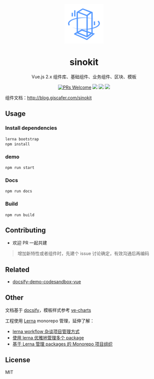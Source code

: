 <div align="center">

<img src="./docs/_media/logo.png" width="126"/>

# sinokit

Vue.js 2.x 组件库、基础组件、业务组件、区块、模板

[![PRs Welcome](https://img.shields.io/badge/PRs-welcome-brightgreen.svg?style=flat-square)](http://makeapullrequest.com)
[![](https://img.shields.io/npm/v/@sinokit/components.svg?style=flat-square)](https://www.npmjs.com/package/@sinokit/components)
[![](https://img.shields.io/npm/l/@sinokit/components.svg?style=flat-square)](https://www.npmjs.com/package/@sinokit/components)
[![](https://img.shields.io/npm/dt/@sinokit/components.svg?style=flat-square)](https://www.npmjs.com/package/@sinokit/components)

</div>

组件文档：http://blog.giscafer.com/sinokit

## Usage

### Install dependencies

```
lerna bootstrap
npm install
```

### demo

```
npm run start
```

### Docs

```
npm run docs
```

### Build

```
npm run build
```

## Contributing

- 欢迎 PR 一起共建

> 增加新特性或者组件时，先建个 issue 讨论确定，有效沟通后再编码

## Related

- [docsify-demo-codesandbox-vue](https://github.com/giscafer/docsify-demo-codesandbox-vue)

## Other

文档基于 [docsify](https://github.com/docsifyjs/docsify)，模板样式参考 [ve-charts](https://github.com/vueblocks/ve-charts)

工程使用 [Lerna](https://lerna.js.org/) monorepo 管理，延伸了解：

- [lerna workflow 杂谈项目管理方式](https://github.com/pigcan/blog/issues/16)
- [使用 lerna 优雅地管理多个 package](https://zhuanlan.zhihu.com/p/35237759)
- [基于 Lerna 管理 packages 的 Monorepo 项目组织](http://www.redream.cn/2020/04/23/%E5%9F%BA%E4%BA%8E-lerna-%E7%AE%A1%E7%90%86-packages-%E7%9A%84-monorepo-%E9%A1%B9%E7%9B%AE%E7%BB%84%E7%BB%87/)

## License

MIT
